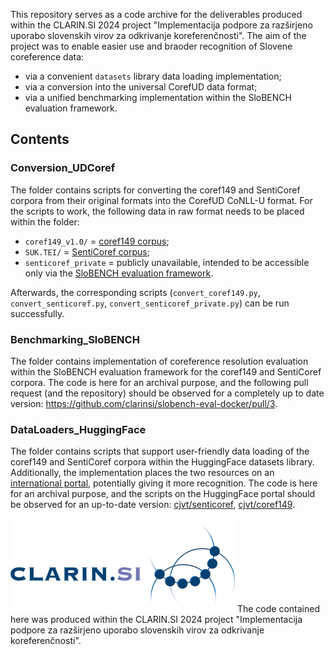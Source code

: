 This repository serves as a code archive for the deliverables produced within the CLARIN.SI 2024 project "Implementacija podpore za razširjeno uporabo 
slovenskih virov za odkrivanje koreferenčnosti". 
The aim of the project was to enable easier use and braoder recognition of Slovene coreference data:
- via a convenient `datasets` library data loading implementation;
- via a conversion into the universal CorefUD data format;
- via a unified benchmarking implementation within the SloBENCH evaluation framework.

## Contents
### Conversion_UDCoref
The folder contains scripts for converting the coref149 and SentiCoref corpora from their original formats into the 
CorefUD CoNLL-U format. For the scripts to work, the following data in raw format needs to be placed within the folder:
- `coref149_v1.0/` = [coref149 corpus](http://hdl.handle.net/11356/1182);
- `SUK.TEI/` = [SentiCoref corpus](http://hdl.handle.net/11356/1959);
- `senticoref_private` = publicly unavailable, intended to be accessible only via the [SloBENCH evaluation framework](https://slobench.cjvt.si/).

Afterwards, the corresponding scripts (`convert_coref149.py`, `convert_senticoref.py`, `convert_senticoref_private.py`) can be run successfully.

### Benchmarking_SloBENCH
The folder contains implementation of coreference resolution evaluation within the SloBENCH evaluation framework for the coref149 and SentiCoref corpora.
The code is here for an archival purpose, and the following pull request (and the repository) should be observed for a completely up to date version:
https://github.com/clarinsi/slobench-eval-docker/pull/3.

### DataLoaders_HuggingFace
The folder contains scripts that support user-friendly data loading of the coref149 and SentiCoref corpora within the HuggingFace datasets library.
Additionally, the implementation places the two resources on an [international portal](https://huggingface.co/datasets), potentially giving it more recognition.
The code is here for an archival purpose, and the scripts on the HuggingFace portal should be observed for an up-to-date version:
[cjvt/senticoref](https://huggingface.co/datasets/cjvt/senticoref), [cjvt/coref149](cjvt/coref149).



![CLARIN.SI logo](clarin-logo.png)
The code contained here was produced within the CLARIN.SI 2024 project "Implementacija podpore za razširjeno uporabo 
slovenskih virov za odkrivanje koreferenčnosti".